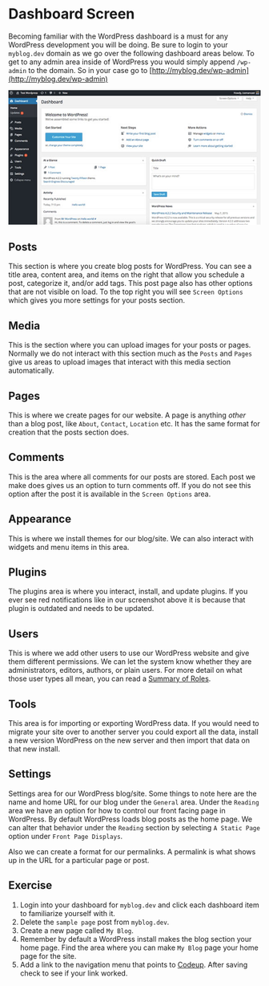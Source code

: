 # Dashboard Screen

Becoming familiar with the WordPress dashboard is a must for any WordPress development you will be doing. Be sure to login to your `myblog.dev` domain as we go over the following dashboard areas below. To get to any admin area inside of WordPress you would simply append `/wp-admin` to the domain. So in your case go to [http://myblog.dev/wp-admin](http://myblog.dev/wp-admin)

![Wordpress Dashboard](../img/wordpress/dashboard.jpg)

## Posts

This section is where you create blog posts for WordPress. You can see a title area, content area, and items on the right that allow you schedule a post, categorize it, and/or add tags. This post page also has other options that are not visible on load. To the top right you will see `Screen Options` which gives you more settings for your posts section.

## Media

This is the section where you can upload images for your posts or pages. Normally we do not interact with this section much as the `Posts` and `Pages` give us areas to upload images that interact with this media section automatically.

## Pages

This is where we create pages for our website. A page is anything *other* than a blog post, like `About`, `Contact`, `Location` etc. It has the same format for creation that the posts section does.

## Comments

This is the area where all comments for our posts are stored. Each post we make does gives us an option to turn comments off. If you do not see this option after the post it is available in the `Screen Options` area.

## Appearance

This is where we install themes for our blog/site. We can also interact with widgets and menu items in this area.

## Plugins

The plugins area is where you interact, install, and update plugins. If you ever see red notifications like in our screenshot above it is because that plugin is outdated and needs to be updated.

## Users

This is where we add other users to use our WordPress website and give them different permissions. We can let the system know whether they are administrators, editors, authors, or plain users. For more detail on what those user types all mean, you can read a [Summary of Roles](https://codex.wordpress.org/Roles_and_Capabilities).

## Tools

This area is for importing or exporting WordPress data. If you would need to migrate your site over to another server you could export all the data, install a new version WordPress on the new server and then import that data on that new install.

## Settings

Settings area for our WordPress blog/site. Some things to note here are the name and home URL for our blog under the `General` area. Under the `Reading` area we have an option for how to control our front facing page in WordPress. By default WordPress loads blog posts as the home page. We can alter that behavior under the `Reading` section by selecting `A Static Page` option under `Front Page Displays`.

Also we can create a format for our permalinks. A permalink is what shows up in the URL for a particular page or post.

## Exercise

1. Login into your dashboard for `myblog.dev` and click each dashboard item to familiarize yourself with it.
1. Delete the `sample page` post from `myblog.dev`.
1. Create a new page called `My Blog`.
1. Remember by default a WordPress install makes the blog section your home page. Find the area where you can make `My Blog` page your home page for the site.
1. Add a link to the navigation menu that points to [Codeup](http://codeup.com). After saving check to see if your link worked.
